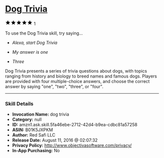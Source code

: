 # [Dog Trivia](http://alexa.amazon.com/#skills/amzn1.ask.skill.5fa46ebe-2712-42d4-b9ea-cdbc81a57258)
![5 stars](../../images/ic_star_black_18dp_1x.png)![5 stars](../../images/ic_star_black_18dp_1x.png)![5 stars](../../images/ic_star_black_18dp_1x.png)![5 stars](../../images/ic_star_black_18dp_1x.png)![5 stars](../../images/ic_star_black_18dp_1x.png) 1

To use the Dog Trivia skill, try saying...

* *Alexa, start Dog Trivia*

* *My answer is one*

* *Three*

Dog Trivia presents a series of trivia questions about dogs, with topics ranging from history and biology to breed names and famous dogs. Players are provided with four multiple-choice answers, and choose the correct answer by saying "one", "two", "three", or "four".

***

### Skill Details

* **Invocation Name:** dog trivia
* **Category:** null
* **ID:** amzn1.ask.skill.5fa46ebe-2712-42d4-b9ea-cdbc81a57258
* **ASIN:** B01K5JXPKM
* **Author:** Red Safi LLC
* **Release Date:** August 11, 2016 @ 02:07:32
* **Privacy Policy:** http://www.objectivasoftware.com/privacy/
* **In-App Purchasing:** No
